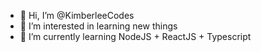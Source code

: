 - 👋 Hi, I’m @KimberleeCodes
- 👀 I’m interested in learning new things
- 🌱 I’m currently learning NodeJS + ReactJS + Typescript

<!---
KimberleeCodes/KimberleeCodes is a ✨ special ✨ repository because its `README.md` (this file) appears on your GitHub profile.
You can click the Preview link to take a look at your changes.
--->
